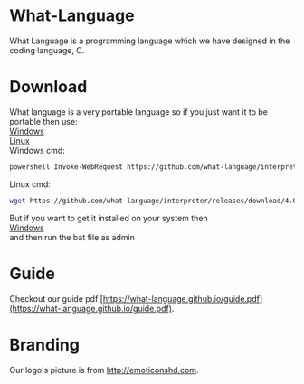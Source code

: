 # What-Language 
What Language is a programming language which we have designed in the coding language, C. 

# Download
What language is a very portable language so if you just want it to be portable then use: <br>
[Windows](https://github.com/what-language/interpreter/releases/download/4.0.0/wli.exe) <br>
[Linux](https://github.com/what-language/interpreter/releases/download/4.0.0/wli) <br>
Windows cmd: <br>
```sh
powershell Invoke-WebRequest https://github.com/what-language/interpreter/releases/download/4.0.0/wli.exe -OutFile ./wli.exe
```
Linux cmd: <br>
```sh
wget https://github.com/what-language/interpreter/releases/download/4.0.0/wli
```
But if you want to get it installed on your system then <br>
[Windows](https://github.com/what-language/installer/releases/download/1.0.0/what-language-installer.bat) <br>
and then run the bat file as admin



# Guide
Checkout our guide pdf  [https://what-language.github.io/guide.pdf](https://what-language.github.io/guide.pdf).

# Branding
Our logo's picture is from http://emoticonshd.com.
